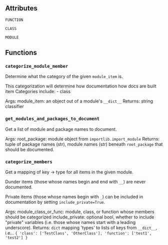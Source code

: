 # 




## Attributes
    
`FUNCTION`
    
`CLASS`
    
`MODULE`
    





## Functions
    
### `categorize_module_member`

 Determine what the category of the given `module_item` is.

  This categorization will determine how documentation how docs are built
  item
  Categories include:
    - class

  Args:
    module_item: an object out of a module's `__dict__`
  Returns:
    string classifier
  

    
### `get_modules_and_packages_to_document`

 Get a list of module and package names to document.

  Args:
    root_package: module object from `importlib.import_module`
  Returns:
    tuple of package names (str), module names (str) beneath `root_package` that
    should be documented.
  

    
### `categorize_members`

 Get a mapping of key -> type for all items in the given module.

  Dunder items (those whose names begin and end with `__`) are never documented.

  Private items (those whose names begin with `_`) can be included in
  documentation by setting `include_private=True`.

  Args:
    module_class_or_func: module, class, or function whose members should be
      categorized
    include_private: optional bool, whether to include "private" variables (i.e.
      those whose names start with a leading underscore).
  Returns:
    `dict` mapping 'types' to lists of keys from `__dict__`, i.e...
    ```
    {
      'class': ['TestClass', 'OtherClass'],
      'function': ['test1', 'test2']
    }
    ```
  

    
    



